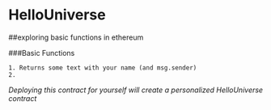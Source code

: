 # HelloUniverse

##exploring basic functions in ethereum

###Basic Functions

    1. Returns some text with your name (and msg.sender)
    2.

_Deploying this contract for yourself will create a personalized HelloUniverse contract_
